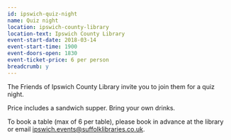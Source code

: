 ```yaml
---
id: ipswich-quiz-night
name: Quiz night
location: ipswich-county-library
location-text: Ipswich County Library
event-start-date: 2018-03-14
event-start-time: 1900
event-doors-open: 1830
event-ticket-price: 6 per person
breadcrumb: y
---
```


The Friends of Ipswich County Library invite you to join them for a quiz night.

Price includes a sandwich supper. Bring your own drinks.

To book a table (max of 6 per table), please book in advance at the library or email ipswich.events@suffolklibraries.co.uk.
